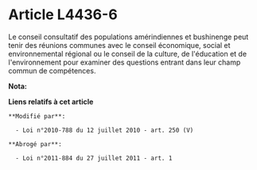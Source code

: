 # Article L4436-6

Le conseil consultatif des populations amérindiennes et bushinenge peut tenir des réunions communes avec le    conseil
économique, social et environnemental régional ou le conseil de la culture, de l'éducation et de l'environnement pour
examiner des questions entrant dans leur champ commun de compétences.

**Nota:**



**Liens relatifs à cet article**

	**Modifié par**:

	  - Loi n°2010-788 du 12 juillet 2010 - art. 250 (V)

	**Abrogé par**:

	  - Loi n°2011-884 du 27 juillet 2011 - art. 1
